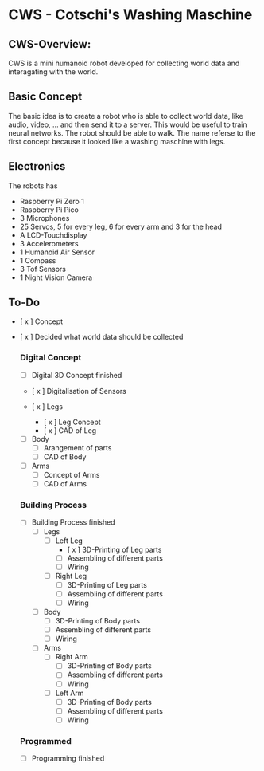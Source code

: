 # CWS - Cotschi's Washing Maschine
## CWS-Overview:
CWS is a mini humanoid robot developed for collecting world data and interagating with the world.

## Basic Concept
The basic idea is to create a robot who is able to collect world data, like audio, video, ... and then send it to a server. This would be useful to train neural networks. The robot should be able to walk. The name referse to the first concept because it looked like a washing maschine with legs.


## Electronics
The robots has
- Raspberry Pi Zero 1
- Raspberry Pi Pico
- 3 Microphones
- 25 Servos, 5 for every leg, 6 for every arm and 3 for the head
- A LCD-Touchdisplay
- 3 Accelerometers
- 1 Humanoid Air Sensor
- 1 Compass
- 3 Tof Sensors
- 1 Night Vision Camera

## To-Do
- [ x ] Concept
- [ x ] Decided what world data should be collected

    ### Digital Concept
    - [ ] Digital 3D Concept finished

    - [ x ] Digitalisation of Sensors

    - [ x ] Legs
        - [ x ] Leg Concept
        - [ x ] CAD of Leg
    
    - [ ] Body
        - [ ] Arangement of parts
        - [ ] CAD of Body

    - [ ] Arms
        - [ ] Concept of Arms
        - [ ] CAD of Arms

    ### Building Process
    - [ ] Building Process finished
        - [ ] Legs
            - [ ] Left Leg
                - [ x ] 3D-Printing of Leg parts
                - [ ] Assembling of different parts
                - [ ] Wiring

            - [ ] Right Leg
                - [ ] 3D-Printing of Leg parts
                - [ ] Assembling of different parts
                - [ ] Wiring
        
        - [ ] Body
            - [ ] 3D-Printing of Body parts
            - [ ] Assembling of different parts
            - [ ] Wiring

        - [ ] Arms
            - [ ] Right Arm
                - [ ] 3D-Printing of Body parts
                - [ ] Assembling of different parts
                - [ ] Wiring

            - [ ] Left Arm
                - [ ] 3D-Printing of Body parts
                - [ ] Assembling of different parts
                - [ ] Wiring

    ### Programmed
    - [ ] Programming finished